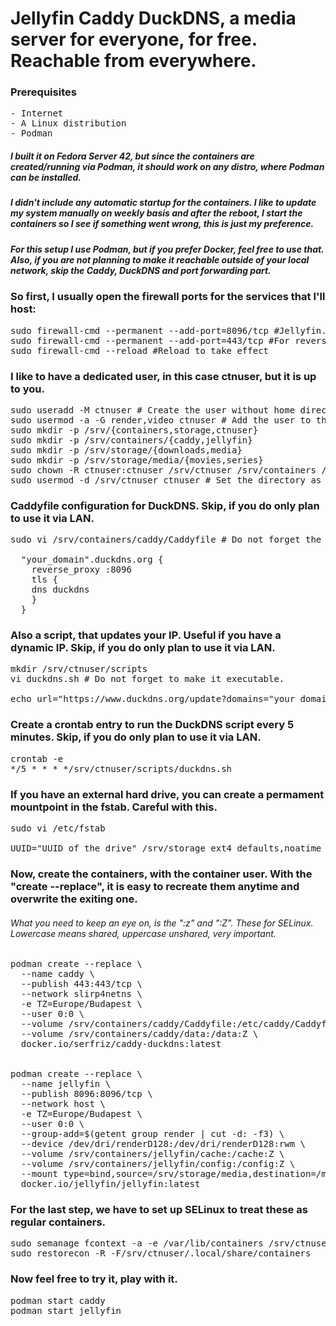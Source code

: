 # Jellyfin Caddy DuckDNS, a media server for everyone, for free. Reachable from everywhere.
### Prerequisites
<pre>- Internet
- A Linux distribution
- Podman</pre>

##### I built it on Fedora Server 42, but since the containers are created/running via Podman, it should work on any distro, where Podman can be installed.
##### I didn't include any automatic startup for the containers. I like to update my system manually on weekly basis and after the reboot, I start the containers so I see if something went wrong, this is just my preference.
##### For this setup I use Podman, but if you prefer Docker, feel free to use that. Also, if you are not planning to make it reachable outside of your local network, skip the Caddy, DuckDNS and port forwarding part.

### So first, I usually open the firewall ports for the services that I'll host:
<pre>sudo firewall-cmd --permanent --add-port=8096/tcp #Jellyfin.
sudo firewall-cmd --permanent --add-port=443/tcp #For reverse proxy (HTTPS), you have to enable port forwarding in your router for this port. Skip, if you do only plan to use it via LAN.
sudo firewall-cmd --reload #Reload to take effect</pre>

### I like to have a dedicated user, in this case ctnuser, but it is up to you.
<pre>sudo useradd -M ctnuser # Create the user without home directory.
sudo usermod -a -G render,video ctnuser # Add the user to the render and video groups.
sudo mkdir -p /srv/{containers,storage,ctnuser}
sudo mkdir -p /srv/containers/{caddy,jellyfin}
sudo mkdir -p /srv/storage/{downloads,media}
sudo mkdir -p /srv/storage/media/{movies,series}
sudo chown -R ctnuser:ctnuser /srv/ctnuser /srv/containers /srv/storage # Add the ownership to the user.
sudo usermod -d /srv/ctnuser ctnuser # Set the directory as a home for the user.</pre>

### Caddyfile configuration for DuckDNS. Skip, if you do only plan to use it via LAN.
<pre>sudo vi /srv/containers/caddy/Caddyfile # Do not forget the ownership and access.

  "your_domain".duckdns.org {
    reverse_proxy <your_internal_IP>:8096 
    tls {
    dns duckdns <your_token_from_duckdns> 
    }
  }</pre>

### Also a script, that updates your IP. Useful if you have a dynamic IP. Skip, if you do only plan to use it via LAN.
<pre>mkdir /srv/ctnuser/scripts
vi duckdns.sh # Do not forget to make it executable.

echo url="https://www.duckdns.org/update?domains="your_domain"&token="your_token_from_duckdns"&ip=" | curl -k -o /srv/ctnuser/scripts/duck.log -K -</pre>

### Create a crontab entry to run the DuckDNS script every 5 minutes. Skip, if you do only plan to use it via LAN.
<pre>crontab -e
*/5 * * * */srv/ctnuser/scripts/duckdns.sh
</pre>

### If you have an external hard drive, you can create a permament mountpoint in the fstab. Careful with this.
<pre>sudo vi /etc/fstab

UUID="UUID_of_the_drive" /srv/storage ext4 defaults,noatime 0 2 # A basic mount, modify if you prefer something else.</pre>

### Now, create the containers, with the container user. With the "create --replace", it is easy to recreate them anytime and overwrite the exiting one.
###### What you need to keep an eye on, is the ":z" and ":Z". These for SELinux. Lowercase means shared, uppercase unshared, very important.
<pre>podman create --replace \
  --name caddy \
  --publish 443:443/tcp \
  --network slirp4netns \
  -e TZ=Europe/Budapest \
  --user 0:0 \
  --volume /srv/containers/caddy/Caddyfile:/etc/caddy/Caddyfile:z \
  --volume /srv/containers/caddy/data:/data:Z \
  docker.io/serfriz/caddy-duckdns:latest


podman create --replace \
  --name jellyfin \
  --publish 8096:8096/tcp \
  --network host \
  -e TZ=Europe/Budapest \
  --user 0:0 \
  --group-add=$(getent group render | cut -d: -f3) \
  --device /dev/dri/renderD128:/dev/dri/renderD128:rwm \
  --volume /srv/containers/jellyfin/cache:/cache:Z \
  --volume /srv/containers/jellyfin/config:/config:Z \
  --mount type=bind,source=/srv/storage/media,destination=/media,ro=true,relabel=shared \
  docker.io/jellyfin/jellyfin:latest</pre>

### For the last step, we have to set up SELinux to treat these as regular containers.
<pre>sudo semanage fcontext -a -e /var/lib/containers /srv/ctnuser/.local/share/containers
sudo restorecon -R -F/srv/ctnuser/.local/share/containers</pre>

### Now feel free to try it, play with it.
<pre>podman start caddy
podman start jellyfin</pre>
